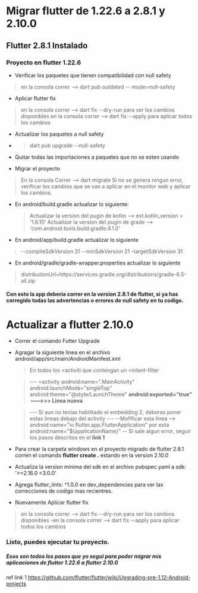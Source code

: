 

# Migrar flutter de 1.22.6 a 2.8.1 y 2.10.0

## Flutter 2.8.1 Instalado

### Proyecto en flutter 1.22.6

* Verificar los paquetes que tienen compatibilidad con null safety 
> en la consola correr --> dart pub outdated --    mode=null-safety
* Aplicar flutter fix
 >en la consola correr --> dart fix --dry-run para ver los cambios disponibles
 en la consola correr --> dart fix --apply para aplicar todos los cambios

* Actualizar los paquetes a null safety
* > dart pub upgrade --null-safety

* Quitar todas las importaciones a paquetes que no se esten usando
* Migrar el proyecto
>En la consola Correr --> dart migrate 
  Si no se genera ningun error, verificar los cambios que se van a aplicar en el monitor web y aplicar los cambios.
  
* En android/build.gradle actualizar lo siguiente:
  >Actualizar la version del pugin de kotlin --> ext.kotlin_version = '1.6.10' 
  Actualizar la version del pugin de grade --> 'com.android.tools.build:gradle:4.1.0'

* En android/app/build.gradle actualizar lo siguiente
 > --compileSdkVersion 31
  --minSdkVersion 21
  -targetSdkVersion 31

* En android/gradle/gradle-wrapper.properties actualizar lo siguiente
 > distributionUrl=https\://services.gradle.org/distributions/gradle-6.5-all.zip

#### Con esto la app deberia correr en la version 2.8.1 de flutter, si ya has corregido todas las advertencias o errores de null safety en tu codigo.


# Actualizar a flutter 2.10.0

* Correr el comando Futter Upgrade
* Agragar la siguiente linea en el archivo android/app/src/main/AndroidManifest.xml
  >En todos los <activiti que contengan un <intent-filter
                                                          
  > --- <activity
            android:name=".MainActivity"
            android:launchMode="singleTop"
            android:theme="@style/LaunchTheme"
            **android:exported="true" --->>> Linea nueva**

  > --- Si aun no tenias habilitado el embedding 2, deberas poner estas lineas debajo del activity
   ---</activity>
        <meta-data
            android:name="flutterEmbedding"
            android:value="2" />
--Mofificar esta linea --> android:name="io.flutter.app.FlutterApplication" por esta android:name="${applicationName}"
-- Si sale algun error, seguir los pasos descritos en el **link 1**

* Para crear la carpeta windows en el proyecto migrado de flutter 2.8.1  corren el comando **flutter create .** estando en la version 2.10.0

* Actualiza la version minima del sdk en el archivo pubspec.yaml a 
   sdk: '>=2.16.0 <3.0.0'
* Agrega flutter_lints: ^1.0.0 en dev_dependencies para ver las correcciones de codigo mas recientres.
* Nuevamente Aplicar flutter fix
 >en la consola correr --> dart fix --dry-run para ver los cambios disponibles
 -en la consola correr --> dart fix --apply para aplicar todos los cambios

### Listo, puedes ejecutar tu proyecto.

##### Esos son todos los pasos que yo segui para poder migrar mis aplicaciones de flutter 1.22.6 a flutter 2.10.0

ref link 1
https://github.com/flutter/flutter/wiki/Upgrading-pre-1.12-Android-projects
